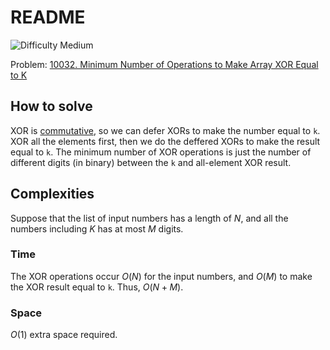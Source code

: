 # README

![Difficulty Medium](https://img.shields.io/badge/Difficulty-Medium-yellow)

Problem: [10032. Minimum Number of Operations to Make Array XOR Equal to K][problem]

[problem]: https://leetcode.com/problems/minimum-number-of-operations-to-make-array-xor-equal-to-k/description/



## How to solve

XOR is [commutative][commutative], so we can defer XORs to make the number equal to `k`.
XOR all the elements first, then we do the deffered XORs to make the result equal to `k`.
The minimum number of XOR operations is just the number of different digits (in binary) between the `k` and all-element XOR result.

[commutative]: https://en.wikipedia.org/wiki/Commutative_property




## Complexities

Suppose that the list of input numbers has a length of $N$, and all the numbers including $K$ has at most $M$ digits.

### Time

The XOR operations occur $O(N)$ for the input numbers, and $O(M)$ to make the XOR result equal to `k`.
Thus, $O(N+M)$.

### Space

$O(1)$ extra space required.
